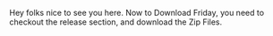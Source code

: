 Hey folks nice to see you here.
Now to Download Friday, you need to checkout the release section, and download the Zip Files.
